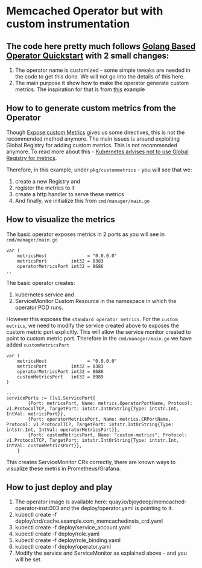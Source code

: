 # Memcached Operator but with custom instrumentation

## The code here pretty much follows [Golang Based Operator Quickstart](https://sdk.operatorframework.io/docs/golang/quickstart/) with 2 small changes:
1. The operator name is customized - some simple tweaks are needed in the code to get this done. We will not go into the details of this here. 
2. The main purpose it show how to make the operator generate custom metrics. The inspiration for that is from [this](https://github.com/brancz/prometheus-example-app) example

## How to to generate custom metrics from the Operator
Though [Expose custom Metrics](https://sdk.operatorframework.io/docs/golang/monitoring/prometheus/#expose-custom-metrics) gives us some directives, this is not the recommended method anymore. The main issues is around exploiting Global Registry for adding custom metrics. This is not recommended anymore. To read more about this -  [Kubernetes advises not to use Global Registry for metrics](https://github.com/kubernetes/enhancements/blob/master/keps/sig-instrumentation/20181106-kubernetes-metrics-overhaul.md).

Therefore, in this example, under `pkg/custommetrics` - you will see that we:
1. create a new Registry and 
2. register the metrics to it
3. create a http handler to serve these metrics
4. And finally, we initialize this from `cmd/manager/main.go`


## How to visualize the metrics
The basic operator exposes metrics in 2 ports as you will see in `cmd/manager/main.go`
```
var (
	metricsHost               = "0.0.0.0"
	metricsPort         int32 = 8383
	operatorMetricsPort int32 = 8686
..
```
The basic operator creates:
1. kubernetes service and 
2. ServiceMonitor Custom Resource in the namespace in which the operator POD runs. 

However this exposes the `standard operator metrics`. For the `custom metrics`, we need to modify the service created above to exposes the custom metric port explicitly. This will allow the service monitor created to point to custom metric port. Therefore in the `cmd/manager/main.go` we have added `customMetricsPort`
```
var (
	metricsHost               = "0.0.0.0"
	metricsPort         int32 = 8383
	operatorMetricsPort int32 = 8686
	customMetricsPort   int32 = 8989
)

....
servicePorts := []v1.ServicePort{
		{Port: metricsPort, Name: metrics.OperatorPortName, Protocol: v1.ProtocolTCP, TargetPort: intstr.IntOrString{Type: intstr.Int, IntVal: metricsPort}},
		{Port: operatorMetricsPort, Name: metrics.CRPortName, Protocol: v1.ProtocolTCP, TargetPort: intstr.IntOrString{Type: intstr.Int, IntVal: operatorMetricsPort}},
		{Port: customMetricsPort, Name: "custom-metrics", Protocol: v1.ProtocolTCP, TargetPort: intstr.IntOrString{Type: intstr.Int, IntVal: customMetricsPort}},
	}

```

This creates ServiceMonitor CRs correctly, there are known ways to visualize these metris in Prometheus/Grafana.

## How to just deploy and play
1. The operator image is available here: quay.io/bjoydeep/memcached-operator-inst:003 and the deploy/operator.yaml is pointing to it.
2. kubectl create -f deploy/crd/cache.example.com_memcachedinsts_crd.yaml
3. kubectl create -f deploy/service_account.yaml
4. kubectl create -f deploy/role.yaml
5. kubectl create -f deploy/role_binding.yaml
6. kubectl create -f deploy/operator.yaml
7. Modify the service and ServiceMonitor as explained above - and you will be set.